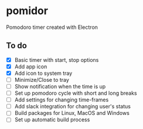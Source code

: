 # pomidor
Pomodoro timer created with Electron

## To do
- [x] Basic timer with start, stop options
- [x] Add app icon
- [x] Add icon to system tray
- [ ] Minimize/Close to tray
- [ ] Show notification when the time is up
- [ ] Set up pomodoro cycle with short and long breaks
- [ ] Add settings for changing time-frames
- [ ] Add slack integration for changing user's status
- [ ] Build packages for Linux, MacOS and Windows
- [ ] Set up automatic build process
